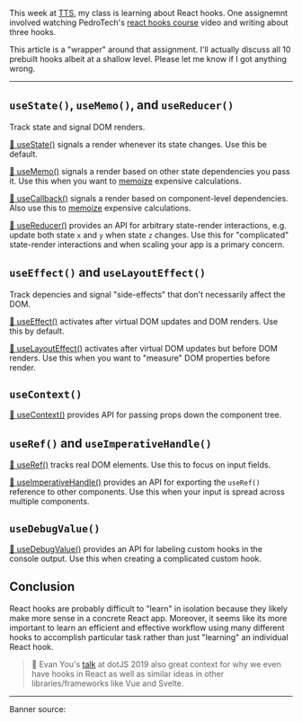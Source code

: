 This week at [TTS](https://www.techtalentsouth.com/), my class is learning about React hooks. One assignemnt involved watching PedroTech's [react hooks course](https://www.youtube.com/watch?v=LlvBzyy-558) video and writing about three hooks.

This article is a "wrapper" around that assignment. I'll actually discuss all 10 prebuilt hooks albeit at a shallow level. Please let me know if I got anything wrong.

---

## `useState()`, `useMemo()`, and `useReducer()`

Track state and signal DOM renders.

[📝 useState()](https://reactjs.org/docs/hooks-reference.html#usestate) signals a render whenever its state changes. Use this be default.

[📝 useMemo()](https://reactjs.org/docs/hooks-reference.html#usememo) signals a render based on other state dependencies you pass it. Use this when you want to [memoize](https://en.wikipedia.org/wiki/Memoization) expensive calculations.

[📝 useCallback()](https://reactjs.org/docs/hooks-reference.html#usecallback) signals a render based on component-level dependencies. Also use this to [memoize](https://en.wikipedia.org/wiki/Memoization) expensive calculations.

[📝 useReducer()](https://reactjs.org/docs/hooks-reference.html#usereducer) provides an API for arbitrary state-render interactions, e.g. update both state `x` and `y` when state `z` changes. Use this for "complicated" state-render interactions and when scaling your app is a primary concern.

## `useEffect()` and `useLayoutEffect()`

Track depencies and signal "side-effects" that don't necessarily affect the DOM.

[📝 useEffect()](https://reactjs.org/docs/hooks-reference.html#useref) activates after virtual DOM updates and DOM renders. Use this by default.

[📝 useLayoutEffect()](https://reactjs.org/docs/hooks-reference.html#uselayouteffect) activates after virtual DOM updates but before DOM renders. Use this when you want to "measure" DOM properties before render.

## `useContext()`

[📝 useContext()](https://reactjs.org/docs/hooks-reference.html#usecontext) provides API for passing props down the component tree.

## `useRef()` and `useImperativeHandle()`

[📝 useRef()](https://reactjs.org/docs/hooks-reference.html#useref) tracks real DOM elements. Use this to focus on input fields.

[📝 useImperativeHandle()](https://reactjs.org/docs/hooks-reference.html#useimperativehandle) provides an API for exporting the `useRef()` reference to other components. Use this when your input is spread across multiple components.

## `useDebugValue()`

[📝 useDebugValue()](https://reactjs.org/docs/hooks-reference.html#usedebugvalue) provides an API for labeling custom hooks in the console output. Use this when creating a complicated custom hook.

## Conclusion

React hooks are probably difficult to "learn" in isolation because they likely make more sense in a concrete React app. Moreover, it seems like its more important to learn an efficient and effective workflow using many different hooks to accomplish particular task rather than just "learning" an individual React hook.

> 📑 Evan You's [talk](https://www.youtube.com/watch?v=bOdfo5SmQc8) at dotJS 2019 also great context for why we even have hooks in React as well as similar ideas in other libraries/frameworks like Vue and Svelte.

---

Banner source:
